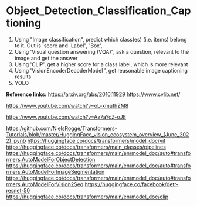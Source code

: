 # Object_Detection_Classification_Captioning

1. Using "Image classification", predict which class(es) (i.e. items) belong to it. Out is 'score and 'Label", 'Box', 
2. Using 'Visual question answering (VQA)", ask a question, relevant to the image and get the answer
3. Using 'CLIP', get a higher score for a class label, which is more relevant
4. Using 'VisionEncoderDecoderModel ', get reasonable image captioning results
5. YOLO

**Reference links:**
https://arxiv.org/abs/2010.11929
https://www.cvlib.net/

https://www.youtube.com/watch?v=oL-xmufhZM8

https://www.youtube.com/watch?v=Az7aYcZ-oJE

https://github.com/NielsRogge/Transformers-Tutorials/blob/master/HuggingFace_vision_ecosystem_overview_(June_2022).ipynb
https://huggingface.co/docs/transformers/model_doc/vit
https://huggingface.co/docs/transformers/main_classes/pipelines
https://huggingface.co/docs/transformers/main/en/model_doc/auto#transformers.AutoModelForObjectDetection
https://huggingface.co/docs/transformers/main/en/model_doc/auto#transformers.AutoModelForImageSegmentation
https://huggingface.co/docs/transformers/main/en/model_doc/auto#transformers.AutoModelForVision2Seq
https://huggingface.co/facebook/detr-resnet-50
https://huggingface.co/docs/transformers/main/en/model_doc/clip

